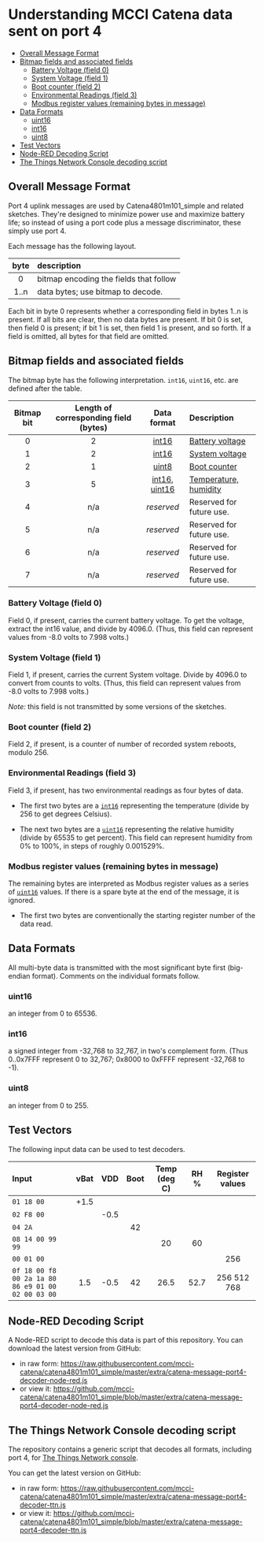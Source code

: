 # Understanding MCCI Catena data sent on port 4

<!-- TOC depthFrom:2 updateOnSave:true -->

- [Overall Message Format](#overall-message-format)
- [Bitmap fields and associated fields](#bitmap-fields-and-associated-fields)
	- [Battery Voltage (field 0)](#battery-voltage-field-0)
	- [System Voltage (field 1)](#system-voltage-field-1)
	- [Boot counter (field 2)](#boot-counter-field-2)
	- [Environmental Readings (field 3)](#environmental-readings-field-3)
	- [Modbus register values (remaining bytes in message)](#modbus-register-values-remaining-bytes-in-message)
- [Data Formats](#data-formats)
	- [uint16](#uint16)
	- [int16](#int16)
	- [uint8](#uint8)
- [Test Vectors](#test-vectors)
- [Node-RED Decoding Script](#node-red-decoding-script)
- [The Things Network Console decoding script](#the-things-network-console-decoding-script)

<!-- /TOC -->

## Overall Message Format

Port 4 uplink messages are used by Catena4801m101_simple and related sketches. They're designed to minimize power use and maximize battery life; so instead of using a port code plus a message discriminator, these simply use port 4.

Each message has the following layout.

byte | description
:---:|:---
0 | bitmap encoding the fields that follow
1..n | data bytes; use bitmap to decode.

Each bit in byte 0 represents whether a corresponding field in bytes 1..n is present. If all bits are clear, then no data bytes are present. If bit 0 is set, then field 0 is present; if bit 1 is set, then field 1 is present, and so forth. If a field is omitted, all bytes for that field are omitted.

## Bitmap fields and associated fields

The bitmap byte has the following interpretation. `int16`, `uint16`, etc. are defined after the table.

Bitmap bit | Length of corresponding field (bytes) | Data format |Description
:---:|:---:|:---:|:----
0 | 2 | [int16](#int16) | [Battery voltage](#battery-voltage-field-0)
1 | 2 | [int16](#int16) | [System voltage](#sys-voltage-field-1)
2 | 1 | [uint8](#uint8) | [Boot counter](#boot-counter-field-2)
3 | 5 | [int16](#int16), [uint16](#uint16) | [Temperature, humidity](environmental-readings-field-3)
4 | n/a | _reserved_ | Reserved for future use.
5 | n/a | _reserved_ | Reserved for future use.
6 | n/a | _reserved_ | Reserved for future use.
7 | n/a | _reserved_ | Reserved for future use.

### Battery Voltage (field 0)

Field 0, if present, carries the current battery voltage. To get the voltage, extract the int16 value, and divide by 4096.0. (Thus, this field can represent values from -8.0 volts to 7.998 volts.)

### System Voltage (field 1)

Field 1, if present, carries the current System voltage. Divide by 4096.0 to convert from counts to volts. (Thus, this field can represent values from -8.0 volts to 7.998 volts.)

_Note:_ this field is not transmitted by some versions of the sketches.

### Boot counter (field 2)

Field 2, if present, is a counter of number of recorded system reboots, modulo 256.

### Environmental Readings (field 3)

Field 3, if present, has two environmental readings as four bytes of data.

- The first two bytes are a [`int16`](#int16) representing the temperature (divide by 256 to get degrees Celsius).

- The next two bytes are a [`uint16`](#uint16) representing the relative humidity (divide by 65535 to get percent). This field can represent humidity from 0% to 100%, in steps of roughly 0.001529%.

### Modbus register values (remaining bytes in message)

The remaining bytes are interpreted as Modbus register values as a series of [`uint16`](#uint16) values. If there is a spare byte at the end of the message, it is ignored.

- The first two bytes are conventionally the starting register number of the data read.

## Data Formats

All multi-byte data is transmitted with the most significant byte first (big-endian format).  Comments on the individual formats follow.

### uint16

an integer from 0 to 65536.

### int16

a signed integer from -32,768 to 32,767, in two's complement form. (Thus 0..0x7FFF represent 0 to 32,767; 0x8000 to 0xFFFF represent -32,768 to -1).

### uint8

an integer from 0 to 255.

## Test Vectors

The following input data can be used to test decoders.

|Input        | vBat | VDD  | Boot | Temp (deg C) | RH % |  Register values |
|:------------|:----:|:----:|:----:|:------------:|:----:|:----------------:|
| `01 18 00`  | +1.5 |      |      |              |      |                  |
| `02 F8 00`  |      | -0.5 |      |              |      |                  |
| `04 2A`     |      |      |  42  |              |      |                  |
| `08 14 00 99 99` | |      |      |     20       |  60  |                  |
| `00 01 00`  |      |      |      |              |      | 256              |
| `0f 18 00 f8 00 2a 1a 80 86 e9 01 00 02 00 03 00` |  1.5 | -0.5 | 42 | 26.5 | 52.7 | 256 512 768 |

## Node-RED Decoding Script

A Node-RED script to decode this data is part of this repository. You can download the latest version from GitHub:

- in raw form: https://raw.githubusercontent.com/mcci-catena/catena4801m101_simple/master/extra/catena-message-port4-decoder-node-red.js
- or view it: https://github.com/mcci-catena/catena4801m101_simple/blob/master/extra/catena-message-port4-decoder-node-red.js

## The Things Network Console decoding script

The repository contains a generic script that decodes all formats, including port 4, for [The Things Network console](https://console.thethingsnetwork.org).

You can get the latest version on GitHub:

- in raw form: https://raw.githubusercontent.com/mcci-catena/catena4801m101_simple/master/extra/catena-message-port4-decoder-ttn.js
- or view it: https://github.com/mcci-catena/catena4801m101_simple/blob/master/extra/catena-message-port4-decoder-ttn.js
